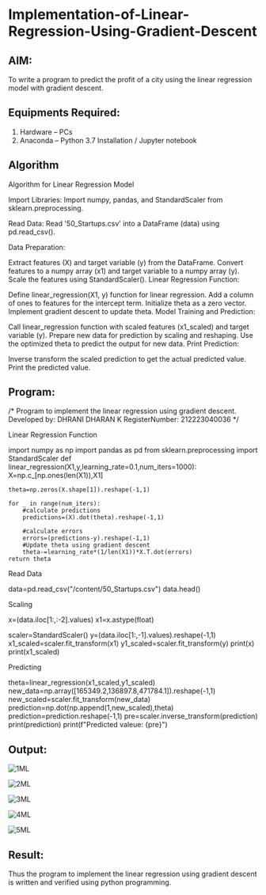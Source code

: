 # Implementation-of-Linear-Regression-Using-Gradient-Descent

## AIM:
To write a program to predict the profit of a city using the linear regression model with gradient descent.

## Equipments Required:
1. Hardware – PCs
2. Anaconda – Python 3.7 Installation / Jupyter notebook

## Algorithm
Algorithm for Linear Regression Model

Import Libraries: Import numpy, pandas, and StandardScaler from sklearn.preprocessing.

Read Data: Read '50_Startups.csv' into a DataFrame (data) using pd.read_csv().

Data Preparation:

Extract features (X) and target variable (y) from the DataFrame.
Convert features to a numpy array (x1) and target variable to a numpy array (y).
Scale the features using StandardScaler().
Linear Regression Function:

Define linear_regression(X1, y) function for linear regression.
Add a column of ones to features for the intercept term.
Initialize theta as a zero vector.
Implement gradient descent to update theta.
Model Training and Prediction:

Call linear_regression function with scaled features (x1_scaled) and target variable (y).
Prepare new data for prediction by scaling and reshaping.
Use the optimized theta to predict the output for new data.
Print Prediction:

Inverse transform the scaled prediction to get the actual predicted value.
Print the predicted value.

## Program:

/*
Program to implement the linear regression using gradient descent.
Developed by: DHRANI DHARAN K
RegisterNumber: 212223040036
*/

Linear Regression Function

import numpy as np
import pandas as pd
from sklearn.preprocessing import StandardScaler
def linear_regression(X1,y,learning_rate=0.1,num_iters=1000):
    X=np.c_[np.ones(len(X1)),X1]

    theta=np.zeros(X.shape[1]).reshape(-1,1)

    for _ in range(num_iters):
        #calculate predictions
        predictions=(X).dot(theta).reshape(-1,1)

        #calculate errors
        errors=(predictions-y).reshape(-1,1)
        #Update theta using gradient descent
        theta-=learning_rate*(1/len(X1))*X.T.dot(errors)
    return theta

Read Data

data=pd.read_csv("/content/50_Startups.csv")
data.head()

Scaling

x=(data.iloc[1:,:-2].values)
x1=x.astype(float)

scaler=StandardScaler()
y=(data.iloc[1:,-1].values).reshape(-1,1)
x1_scaled=scaler.fit_transform(x1)
y1_scaled=scaler.fit_transform(y)
print(x)
print(x1_scaled)

Predicting

theta=linear_regression(x1_scaled,y1_scaled)
new_data=np.array([165349.2,136897.8,471784.1]).reshape(-1,1)
new_scaled=scaler.fit_transform(new_data)
prediction=np.dot(np.append(1,new_scaled),theta)
prediction=prediction.reshape(-1,1)
pre=scaler.inverse_transform(prediction)
print(prediction)
print(f"Predicted valeue: {pre}")



## Output:
![1ML](https://github.com/rohithprem18/Implementation-of-Linear-Regression-Using-Gradient-Descent/assets/146315115/9bf60fa0-af77-42cf-a31d-ea158d181abb)

![2ML](https://github.com/rohithprem18/Implementation-of-Linear-Regression-Using-Gradient-Descent/assets/146315115/3be61adc-d7e3-4d8c-97b4-3e0ac9547133)

![3ML](https://github.com/rohithprem18/Implementation-of-Linear-Regression-Using-Gradient-Descent/assets/146315115/c0b84bd5-3d9e-45f2-8f24-7908acecff74)

![4ML](https://github.com/rohithprem18/Implementation-of-Linear-Regression-Using-Gradient-Descent/assets/146315115/9d167518-03cc-4e2c-b206-93ac4cf31ba6)

![5ML](https://github.com/rohithprem18/Implementation-of-Linear-Regression-Using-Gradient-Descent/assets/146315115/9c78ef45-c44a-4873-8ff1-262becf88045)



## Result:
Thus the program to implement the linear regression using gradient descent is written and verified using python programming.
